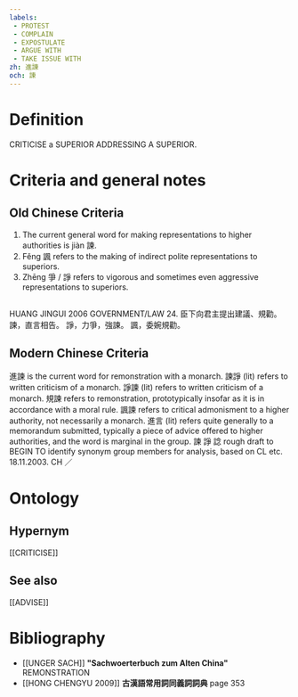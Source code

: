 ```yaml
---
labels: 
 - PROTEST
 - COMPLAIN
 - EXPOSTULATE
 - ARGUE WITH
 - TAKE ISSUE WITH
zh: 進諫
och: 諫
---
```


# Definition
CRITICISE a SUPERIOR ADDRESSING A SUPERIOR.
# Criteria and general notes
## Old Chinese Criteria
1. The current general word for making representations to higher authorities is jiàn 諫.
2. Fěng 諷 refers to the making of indirect polite representations to superiors.
3. Zhēng 爭 / 諍 refers to vigorous and sometimes even aggressive representations to superiors.
## 
HUANG JINGUI 2006
GOVERNMENT/LAW 24. 臣下向君主提出建議、規勸。
諫，直言相告。
諍，力爭，強諫。
諷，委婉規勸。
## Modern Chinese Criteria
進諫 is the current word for remonstration with a monarch.
諫諍 (lit) refers to written criticism of a monarch.
諍諫 (lit) refers to written criticism of a monarch.
規諫 refers to remonstration, prototypically insofar as it is in accordance with a moral rule.
諷諫 refers to critical admonisment to a higher authority, not necessarily a monarch.
進言 (lit) refers quite generally to a memorandum submitted, typically a piece of advice offered to higher authorities, and the word is marginal in the group.
諫
諍
諗
rough draft to BEGIN TO identify synonym group members for analysis, based on CL etc. 18.11.2003. CH ／
# Ontology

## Hypernym
[[CRITICISE]]
## See also
[[ADVISE]]
# Bibliography
- [[UNGER SACH]]
**"Sachwoerterbuch zum Alten China"** 
REMONSTRATION
- [[HONG CHENGYU 2009]]
**古漢語常用詞同義詞詞典** page 353
